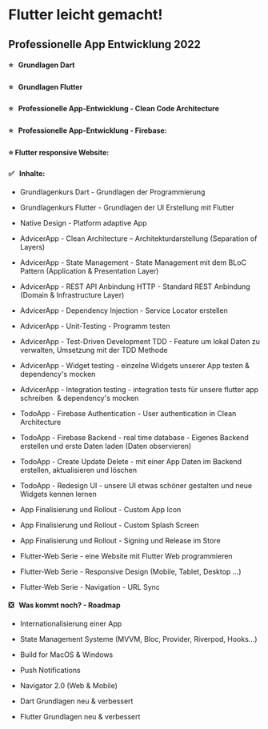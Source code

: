 # Flutter leicht gemacht! 

## Professionelle App Entwicklung 2022

#### ⭐️   Grundlagen Dart



#### ⭐️   Grundlagen Flutter



#### ⭐️   Professionelle App-Entwicklung - Clean Code Architecture



#### ⭐️   Professionelle App-Entwicklung - Firebase:



#### ⭐️ Flutter responsive Website:



#### ✅   Inhalte:

* Grundlagenkurs Dart - Grundlagen der Programmierung

* Grundlagenkurs Flutter - Grundlagen der UI Erstellung mit Flutter

* Native Design - Platform adaptive App

* AdvicerApp - Clean Architecture – Architekturdarstellung (Separation of Layers)

* AdvicerApp - State Management - State Management mit dem BLoC Pattern (Application & Presentation Layer)

* AdvicerApp - REST API Anbindung HTTP - Standard REST Anbindung (Domain & Infrastructure Layer)

* AdvicerApp - Dependency Injection - Service Locator erstellen

* AdvicerApp - Unit-Testing - Programm testen

* AdvicerApp - Test-Driven Development TDD - Feature um lokal Daten zu verwalten, Umsetzung mit der TDD Methode

* AdvicerApp - Widget testing - einzelne Widgets unserer App testen & dependency's mocken

* AdvicerApp - Integration testing - integration tests für unsere flutter app schreiben  & dependency's mocken

* TodoApp - Firebase Authentication - User authentication in Clean Architecture

* TodoApp - Firebase Backend - real time database - Eigenes Backend erstellen und erste Daten laden (Daten observieren)

* TodoApp - Create Update Delete - mit einer App Daten im Backend erstellen, aktualisieren und löschen

* TodoApp - Redesign UI - unsere UI etwas schöner gestalten und neue Widgets kennen lernen

* App Finalisierung und Rollout - Custom App Icon

* App Finalisierung und Rollout - Custom Splash Screen

* App Finalisierung und Rollout - Signing und Release im Store

* Flutter-Web Serie - eine Website mit Flutter Web programmieren

* Flutter-Web Serie - Responsive Design (Mobile, Tablet, Desktop …)

* Flutter-Web Serie - Navigation - URL Sync

#### ❎   Was kommt noch? - Roadmap

* Internationalisierung einer App

* State Management Systeme (MVVM, Bloc, Provider, Riverpod, Hooks...)

* Build for MacOS & Windows

* Push Notifications

* Navigator 2.0 (Web & Mobile)

* Dart Grundlagen neu & verbessert

* Flutter Grundlagen neu & verbessert
